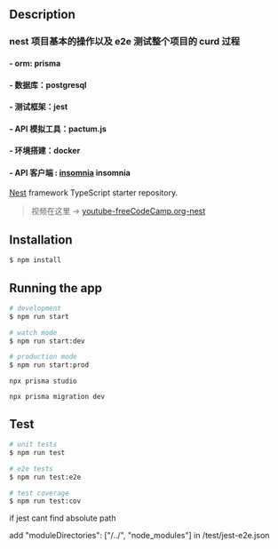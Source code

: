 ## Description

### nest 项目基本的操作以及 e2e 测试整个项目的 curd 过程

#### - orm: prisma

#### - 数据库：postgresql

#### - 测试框架：jest

#### - API 模拟工具：pactum.js

#### - 环境搭建：docker

#### - API 客户端 : [insomnia](https://insomnia.rest/) insomnia

[Nest](https://github.com/nestjs/nest) framework TypeScript starter repository.

> 视频在这里 -> [youtube-freeCodeCamp.org-nest](https://youtu.be/GHTA143_b-s)

## Installation

```bash
$ npm install
```

## Running the app

```bash
# development
$ npm run start

# watch mode
$ npm run start:dev

# production mode
$ npm run start:prod
```

<!-- 图形化数据库工具 -->

```
npx prisma studio
```

<!-- 数据库迁移 -->

```
npx prisma migration dev
```

## Test

```bash
# unit tests
$ npm run test

# e2e tests
$ npm run test:e2e

# test coverage
$ npm run test:cov
```

if jest cant find absolute path

add "moduleDirectories": ["<rootDir>/../", "node_modules"] in /test/jest-e2e.json
